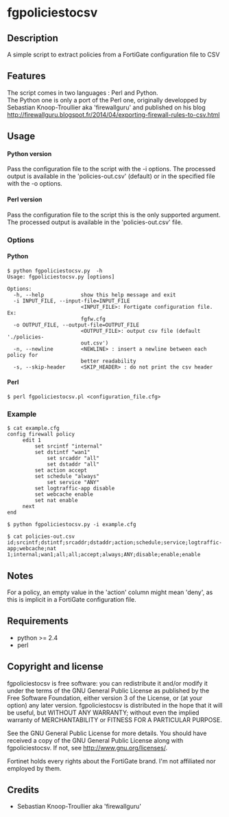 fgpoliciestocsv
===============

Description
-----------
A simple script to extract policies from a FortiGate configuration file to CSV

Features
--------
The script comes in two languages : Perl and Python.  
The Python one is only a port of the Perl one, originally developped by Sebastian Knoop-Troullier aka 'firewallguru' and published on his blog http://firewallguru.blogspot.fr/2014/04/exporting-firewall-rules-to-csv.html

Usage
-----
#### Python version  
Pass the configuration file to the script with the -i options.
The processed output is available in the 'policies-out.csv' (default) or in the specified file with the -o options.  

#### Perl version  
Pass the configuration file to the script this is the only supported argument.
The processed output is available in the 'policies-out.csv' file.  

### Options
#### Python
```
$ python fgpoliciestocsv.py  -h
Usage: fgpoliciestocsv.py [options]

Options:
  -h, --help            show this help message and exit
  -i INPUT_FILE, --input-file=INPUT_FILE
                        <INPUT_FILE>: Fortigate configuration file. Ex:
                        fgfw.cfg
  -o OUTPUT_FILE, --output-file=OUTPUT_FILE
                        <OUTPUT_FILE>: output csv file (default './policies-
                        out.csv')
  -n, --newline         <NEWLINE> : insert a newline between each policy for
                        better readability
  -s, --skip-header     <SKIP_HEADER> : do not print the csv header
```

#### Perl
```
$ perl fgpoliciestocsv.pl <configuration_file.cfg>
```
  
  
### Example
```
$ cat example.cfg
config firewall policy
     edit 1
         set srcintf "internal"
         set dstintf "wan1"
             set srcaddr "all"
             set dstaddr "all"
         set action accept
         set schedule "always"
             set service "ANY"
         set logtraffic-app disable
         set webcache enable
         set nat enable
     next
end

$ python fgpoliciestocsv.py -i example.cfg

$ cat policies-out.csv
id;srcintf;dstintf;srcaddr;dstaddr;action;schedule;service;logtraffic-app;webcache;nat
1;internal;wan1;all;all;accept;always;ANY;disable;enable;enable
```

Notes
-----
For a policy, an empty value in the 'action' column might mean 'deny', as this is implicit in a FortiGate configuration file.

Requirements
------------
* python >= 2.4
* perl

Copyright and license
---------------------
fgpoliciestocsv is free software: you can redistribute it and/or modify it under the terms of the GNU General Public License as published by the Free Software Foundation, either version 3 of the License, or (at your option) any later version.
fgpoliciestocsv is distributed in the hope that it will be useful, but WITHOUT ANY WARRANTY; without even the implied warranty of MERCHANTABILITY or FITNESS FOR A PARTICULAR PURPOSE.  

See the GNU General Public License for more details.
You should have received a copy of the GNU General Public License along with fgpoliciestocsv. 
If not, see http://www.gnu.org/licenses/.

Fortinet holds every rights about the FortiGate brand. I'm not affiliated nor employed by them.

Credits
-------
* Sebastian Knoop-Troullier aka 'firewallguru'